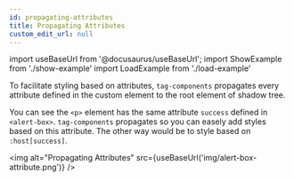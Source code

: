 ```yaml
---
id: propagating-attributes
title: Propagating Attributes
custom_edit_url: null
---
```


import useBaseUrl from '@docusaurus/useBaseUrl';
import ShowExample from './show-example'
import LoadExample from './load-example'

To facilitate styling based on attributes, `tag-components` propagates every attribute defined in the custom element to the root element of shadow tree.

<ShowExample file="propagating-attribute-alert-box.html" />

<LoadExample file="propagating-attribute-alert-box.html" />

You can see the `<p>` element has the same attribute `success` defined in `<alert-box>`. `tag-components` propagates so you can easely add styles based on this attribute. The other way would be to style based on `:host[success]`.

<img alt="Propagating Attributes" src={useBaseUrl('img/alert-box-attribute.png')} />